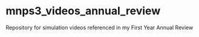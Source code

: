 # mnps3_videos_annual_review
Repository for simulation videos referenced in my First Year Annual Review
